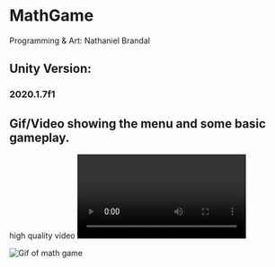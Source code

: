 # MathGame
Programming & Art: Nathaniel Brandal

## Unity Version: 
### 2020.1.7f1

## Gif/Video showing the menu and some basic gameplay.
high quality video ![here](https://i.gyazo.com/729c3dcd88cf1bbfcaea0a55ac3ef70c.mp4)

![Gif of math game](https://i.gyazo.com/729c3dcd88cf1bbfcaea0a55ac3ef70c.gif)
